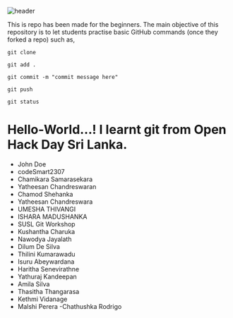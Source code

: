 ![header](https://github.com/GitHubExperts-LK/My-First-PR/blob/master/resources/70622603_465999984248830_6303391993288458240_n.png)

This is repo has been made for the beginners. The main objective of this repository is to let students practise basic GitHub commands (once they forked a repo) such as,

```
git clone
```

```
git add .
```

```
git commit -m "commit message here"
```

```
git push
```

```
git status
```

# Hello-World...! I learnt git from Open Hack Day Sri Lanka.

- John Doe
- codeSmart2307
- Chamikara Samarasekara
- Yatheesan Chandreswaran
- Chamod Shehanka
- Yatheesan Chandreswara
- UMESHA THIVANGI
- ISHARA MADUSHANKA
- SUSL Git Workshop
- Kushantha Charuka
- Nawodya Jayalath
- Dilum De Silva
- Thilini Kumarawadu
- Isuru Abeywardana
- Haritha Senevirathne
- Yathuraj Kandeepan
- Amila Silva
- Thasitha Thangarasa
- Kethmi Vidanage
- Malshi Perera
-Chathushka Rodrigo
